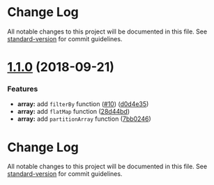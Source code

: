 # Change Log

All notable changes to this project will be documented in this file. See [standard-version](https://github.com/conventional-changelog/standard-version) for commit guidelines.

<a name="1.1.0"></a>

# [1.1.0](https://github.com/cahilfoley/utils/compare/v1.0.5...v1.1.0) (2018-09-21)

### Features

- **array:** add `filterBy` function ([#10](https://github.com/cahilfoley/utils/issues/10)) ([d0d4e35](https://github.com/cahilfoley/utils/commit/d0d4e35))
- **array:** add `flatMap` function ([28d44bd](https://github.com/cahilfoley/utils/commit/28d44bd))
- **array:** add `partitionArray` function ([7bb0246](https://github.com/cahilfoley/utils/commit/7bb0246))

# Change Log

All notable changes to this project will be documented in this file. See [standard-version](https://github.com/conventional-changelog/standard-version) for commit guidelines.
